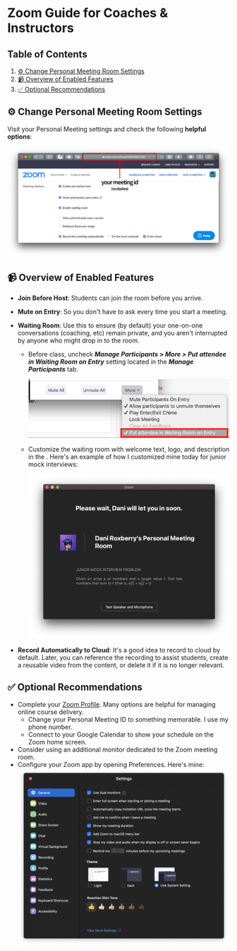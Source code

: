 # Zoom Guide for Coaches & Instructors

<!-- omit in toc -->
## Table of Contents

1. [⚙️ Change Personal Meeting Room Settings](#%e2%9a%99%ef%b8%8f-change-personal-meeting-room-settings)
1. [📹 Overview of Enabled Features](#%f0%9f%93%b9-overview-of-enabled-features)
1. [✅ Optional Recommendations](#%e2%9c%85-optional-recommendations)

## ⚙️ Change Personal Meeting Room Settings

Visit your Personal Meeting settings and check the following **helpful options**:

![settings](assets/settings.png)

## 📹 Overview of Enabled Features

- **Join Before Host**: Students can join the room before you arrive.
- **Mute on Entry**: So you don't have to ask every time you start a meeting.
- **Waiting Room**: Use this to ensure (by default) your one-on-one conversations (coaching, etc) remain private, and you aren't interrupted by anyone who might drop in to the room.
  - Before class, uncheck ***Manage Participants > More > Put attendee in Waiting Room on Entry*** setting located in the ***Manage Participants*** tab.

    ![waiting](assets/waiting.png)

  - Customize the waiting room with welcome text, logo, and description in the . Here's an example of how I customized mine today for junior mock interviews:

    ![lobby](assets/lobby.png)

- **Record Automatically to Cloud**: It's a good idea to record to cloud by default. Later, you can reference the recording to assist students, create a reusable video from the content, or delete it if it is no longer relevant.

## ✅ Optional Recommendations

- Complete your [Zoom Profile](https://zoom.us/profile). Many options are helpful for managing online course delivery.
  - Change your Personal Meeting ID to something memorable. I use my phone number.
  - Connect to your Google Calendar to show your schedule on the Zoom home screen.
- Consider using an additional monitor dedicated to the Zoom meeting room.
- Configure your Zoom app by opening Preferences. Here's mine:
  ![prefs](assets/prefs.png)
